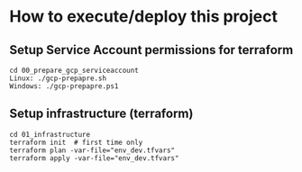 # How to execute/deploy this project

## Setup Service Account permissions for terraform
    cd 00_prepare_gcp_serviceaccount
    Linux: ./gcp-prepapre.sh
    Windows: ./gcp-prepapre.ps1

## Setup infrastructure (terraform)
    cd 01_infrastructure
    terraform init  # first time only
    terraform plan -var-file="env_dev.tfvars"
    terraform apply -var-file="env_dev.tfvars"

